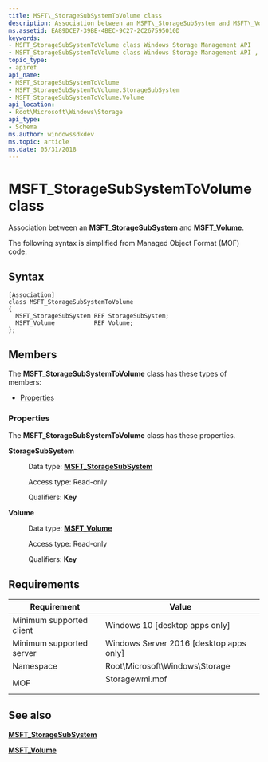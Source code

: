 ```yaml
---
title: MSFT\_StorageSubSystemToVolume class
description: Association between an MSFT\_StorageSubSystem and MSFT\_Volume.
ms.assetid: EA89DCE7-39BE-4BEC-9C27-2C267595010D
keywords:
- MSFT_StorageSubSystemToVolume class Windows Storage Management API
- MSFT_StorageSubSystemToVolume class Windows Storage Management API , described
topic_type:
- apiref
api_name:
- MSFT_StorageSubSystemToVolume
- MSFT_StorageSubSystemToVolume.StorageSubSystem
- MSFT_StorageSubSystemToVolume.Volume
api_location:
- Root\Microsoft\Windows\Storage
api_type:
- Schema
ms.author: windowssdkdev
ms.topic: article
ms.date: 05/31/2018
---
```


# MSFT\_StorageSubSystemToVolume class

Association between an [**MSFT\_StorageSubSystem**](msft-storagesubsystem.md) and [**MSFT\_Volume**](msft-volume.md).

The following syntax is simplified from Managed Object Format (MOF) code.

## Syntax

``` syntax
[Association]
class MSFT_StorageSubSystemToVolume
{
  MSFT_StorageSubSystem REF StorageSubSystem;
  MSFT_Volume           REF Volume;
};
```

## Members

The **MSFT\_StorageSubSystemToVolume** class has these types of members:

-   [Properties](#properties)

### Properties

The **MSFT\_StorageSubSystemToVolume** class has these properties.

<dl> <dt>

**StorageSubSystem**
</dt> <dd> <dl> <dt>

Data type: **[**MSFT\_StorageSubSystem**](msft-storagesubsystem.md)**
</dt> <dt>

Access type: Read-only
</dt> <dt>

Qualifiers: **Key**
</dt> </dl>

</dd> <dt>

**Volume**
</dt> <dd> <dl> <dt>

Data type: **[**MSFT\_Volume**](msft-volume.md)**
</dt> <dt>

Access type: Read-only
</dt> <dt>

Qualifiers: **Key**
</dt> </dl>

</dd> </dl>

## Requirements



| Requirement | Value |
|-------------------------------------|-------------------------------------------------------------------------------------------|
| Minimum supported client<br/> | Windows 10 \[desktop apps only\]<br/>                                               |
| Minimum supported server<br/> | Windows Server 2016 \[desktop apps only\]<br/>                                      |
| Namespace<br/>                | Root\\Microsoft\\Windows\\Storage<br/>                                              |
| MOF<br/>                      | <dl> <dt>Storagewmi.mof</dt> </dl> |



## See also

<dl> <dt>

[**MSFT\_StorageSubSystem**](msft-storagesubsystem.md)
</dt> <dt>

[**MSFT\_Volume**](msft-volume.md)
</dt> </dl>

 

 





